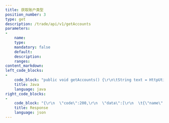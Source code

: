```yaml
---
title: 获取账户类型
position_number: 3
type: get
description: /trade/api/v1/getAccounts
parameters:
-
    name:
    type:
    mandatory: false
    default:
    description:
    ranges:
content_markdown:
left_code_blocks:
-
    code_block: "public void getAccounts() {\r\n\tString text = HttpUtil.get(URL + \"/trade/api/v1/getAccounts\");\r\n\tSystem.out.println(text);\r\n}"
    title: Java
    language: java
right_code_blocks:
-
    code_block: "{\r\n  \"code\":200,\r\n  \"data\":[\r\n  \t{\"name\":\"钱包账户\",\"id\":1},\r\n  \t{\"name\":\"交易账户\",\"id\":2},\r\n  \t{\"name\":\"法币账户\",\"id\":3},\r\n        ...\r\n  ],\r\n  \"info\":\"success\"\r\n}"
    title: Response
    language: json
---
```

